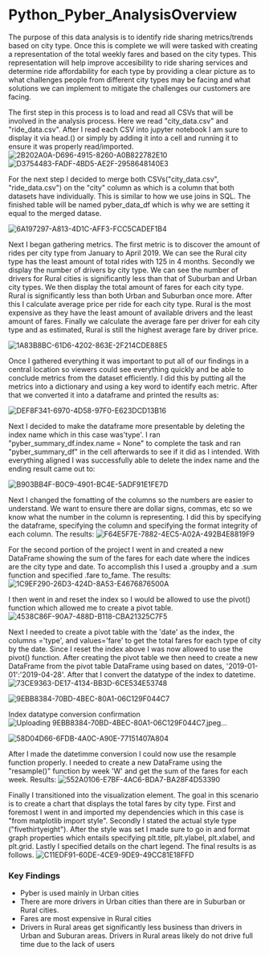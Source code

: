 # Python_Pyber_AnalysisOverview
The purpose of this data analysis is to identify ride sharing metrics/trends based on city type. Once this is complete we will were tasked with creating a representation of the total weekly fares and based on the city types. This representation will help improve accesibility to ride sharing services and determine ride affordability for each type by providing a clear picture as to what challenges people from different city types may be facing and what solutions we can implement to mitigate the challenges our customers are facing.

The first step in this process is to load and read all CSVs that will be involved in the analysis process. Here we read "city_data.csv" and "ride_data.csv". After I read each CSV into jupyter notebook I am sure to display it via head.() or simply by adding it into a cell and running it to ensure it was properly read/imported.
![2B202A0A-D696-4915-8260-A0B822782E10](https://user-images.githubusercontent.com/122326425/216694404-d5764e1f-1226-419c-9540-a22692a0bdb0.jpeg)
![D3754483-FADF-4BD5-AE2F-2958648140E3](https://user-images.githubusercontent.com/122326425/216694770-02212191-9674-4514-8088-5e46dc95aad5.jpeg)


For the next step I decided to merge both CSVs("city_data.csv", "ride_data.csv") on the "city" column as which is a column that both datasets have individually. This is similar to how we use joins in SQL. The finished table will be named pyber_data_df which is why we are setting it equal to the merged datase.

![6A197297-A813-4D1C-AFF3-FCC5CADEF1B4](https://user-images.githubusercontent.com/122326425/216694910-ab9f422b-99ed-4510-a516-cbfd81eb5a6d.jpeg)


Next I began gathering metrics. The first metric is to discover the amount of rides per city type from January to April 2019. We can see the Rural city type has the least amount of total rides with 125 in 4 months. Secondly we display the number of drivers by city type. We can see the number of drivers for Rural cities is significantly less than that of Suburban and Urban city types. We then display the total amount of fares for each city type. Rural is significantly less than both Urban and Suburban once more. After this I calculate average price per ride for each city type. Rural is the most expensive as they have the least amount of available drivers and the least amount of fares. Finally we calculate the average fare per driver for eah city type and as estimated, Rural is still the highest average fare by driver price.

![1A83B8BC-61D6-4202-863E-2F214CDE88E5](https://user-images.githubusercontent.com/122326425/216695058-161114f6-9d17-4668-b37d-4a11e4ad9cfe.jpeg)

Once I gathered everything it was important to put all of our findings in a central location so viewers could see everything quickly and be able to conclude metrics from the dataset efficiently. I did this by putting all the metrics into a dictionary and using a key word to identify each metric. After that we converted it into a dataframe and printed the results as:

![DEF8F341-6970-4D58-97F0-E623DCD13B16](https://user-images.githubusercontent.com/122326425/216695152-3908af8f-3478-4f86-9961-b8cc280a1e77.jpeg)

Next I decided to make the dataframe more presentable by deleting the index name which in this case was'type'. I ran "pyber_summary_df.index.name = None" to complete the task and ran "pyber_summary_df" in the cell afterwards to see if it did as I intended. With everything aligned I was successfully able to delete the index name and the ending result came out to:

![B903BB4F-B0C9-4901-BC4E-5ADF91E1FE7D](https://user-images.githubusercontent.com/122326425/216695269-684c158d-452a-4b4f-b3fa-da5aed953834.jpeg)

Next I changed the fomatting of the columns so the numbers are easier to understand. We want to ensure there are dollar signs, commas, etc so we know what the number in the column is representing. I did this by specifying the dataframe, specifying the column and specifying the format integrity of each column. The results: 
![F64E5F7E-7882-4EC5-A02A-492B4E8819F9](https://user-images.githubusercontent.com/122326425/216699734-c76c1f9f-28db-4d32-a171-0810566a4f78.jpeg)


For the second portion of the project I went in and created a new DataFrame showing the sum of the fares for each date where the indices are the city type and date. To accomplish this I used a .groupby and a .sum function and specified .fare to_fame. The results:
![1C9EF290-26D3-424D-8A53-E4676876500A](https://user-images.githubusercontent.com/122326425/216698488-619e83f2-5b5a-4986-ae0a-0cd52068a41e.jpeg)



I then went in and reset the index so I would be allowed to use the pivot() function which allowed me to create a pivot table.
![4538C86F-90A7-488D-B118-CBA21325C7F5](https://user-images.githubusercontent.com/122326425/216698683-8d534baa-b92b-41c4-b818-15b570e4510d.jpeg)


Next I needed to create a pivot table with the 'date' as the index, the columns ='type', and values='fare' to get the total fares for each type of city by the date. Since I reset the index above I was now allowed to use the pivot() function. After creating the pivot table we then need to create a new DataFrame from the pivot table DataFrame using based on dates, '2019-01-01':'2019-04-28'. After that I convert the datatype of the index to datetime.
![73CE9363-DE17-4134-BB3D-6CE534E53748](https://user-images.githubusercontent.com/122326425/216700819-8058238d-1b1b-40ae-b9ac-a2e212f08b9d.jpeg)

![9EBB8384-70BD-4BEC-80A1-06C129F044C7](https://user-images.githubusercontent.com/122326425/216700861-02caea3a-f0b6-4b73-93a2-a390eabedbb1.jpeg)

Index datatype conversion confirmation![Uploading 9EBB8384-70BD-4BEC-80A1-06C129F044C7.jpeg…]()


![58D04D66-6FDB-4A0C-A90E-77151407A804](https://user-images.githubusercontent.com/122326425/216699098-b2ed7524-211d-42f6-9f2c-0f7f6e39432e.jpeg)


After I made the datetimme conversion I could now use the resample function properly. I needed to create a new DataFrame using the "resample()" function by week 'W' and get the sum of the fares for each week. Results: 
![552A0106-E7BF-4AC6-BDA7-BA28F4D53390](https://user-images.githubusercontent.com/122326425/216699036-6d178ddb-7ac0-48b3-b95d-18782b90ee46.jpeg)

Finally I transitioned into the visualization element. The goal in this scenario is to create a chart that displays the total fares by city type. First and foremost I went in and imported my dependencies which in this case is "from matplotlib import style". Secondly I stated the actual style type ("fivethirtyeight"). After the style was set I made sure to go in and format graph properties which entails specifying plt.title, plt.ylabel, plt.xlabel, and plt.grid. Lastly I specified details on the chart legend. The final results is as follows.
![C11EDF91-60DE-4CE9-9DE9-49CC81E18FFD](https://user-images.githubusercontent.com/122326425/216698995-45cb0763-2491-41eb-a5ca-d40c7f58d580.jpeg)

### Key Findings
- Pyber is used mainly in Urban cities
- There are more drivers in Urban cities than there are in Suburban or Rural cities. 
- Fares are most expensive in Rural cities
- Drivers in Rural areas get significantly less business than drivers in Urban and Suburan areas. Drivers in Rural areas likely do not drive full time due to the lack of users

